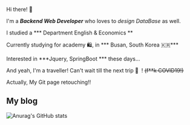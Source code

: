 
Hi there!&nbsp;👋

I'm a ***Backend Web Developer*** who loves to *design DataBase* as well.

I studied a *** Department English & Economics **

Currently studying for academy 🛍, in *** Busan, South Korea 🇰🇷***

Interested in ***Jquery, SpringBoot *** these days...

And yeah, I'm a traveller! Can't wait till the next trip 🧚 &nbsp;! ~~(f**k COVID19!)~~

Actually, My Git page retouching!!

## My blog

![Anurag's GitHub stats](https://github-readme-stats.vercel.app/api?username=lollolzz&show_icons=true&theme=dracula)


<!--

Here are some ideas to get you started:

- 🔭 I’m currently working on ...
- 🌱 I’m currently learning ...
- 👯 I’m looking to collaborate on ...
- 🤔 I’m looking for help with ...
- 💬 Ask me about ...
- 📫 How to reach me: ...
- 😄 Pronouns: ...
- ⚡ Fun fact: ...
-->
